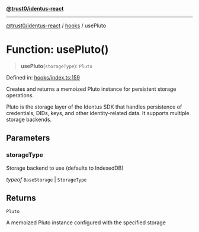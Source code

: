 [**@trust0/identus-react**](../../README.md)

***

[@trust0/identus-react](../../README.md) / [hooks](../README.md) / usePluto

# Function: usePluto()

> **usePluto**(`storageType`): `Pluto`

Defined in: [hooks/index.ts:159](https://github.com/trust0-project/identus/blob/7c3040eb306e8d11ac7215cdeff98684d68823c4/packages/identus-react/src/hooks/index.ts#L159)

Creates and returns a memoized Pluto instance for persistent storage operations.

Pluto is the storage layer of the Identus SDK that handles persistence of credentials,
DIDs, keys, and other identity-related data. It supports multiple storage backends.

## Parameters

### storageType

Storage backend to use (defaults to IndexedDB)

*typeof* `BaseStorage` | `StorageType`

## Returns

`Pluto`

A memoized Pluto instance configured with the specified storage
